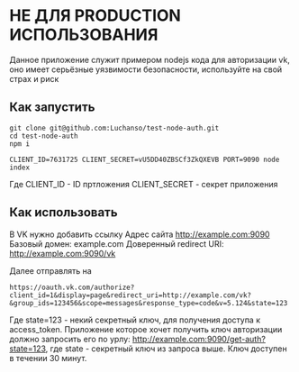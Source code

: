 # НЕ ДЛЯ PRODUCTION ИСПОЛЬЗОВАНИЯ
Данное приложение служит примером nodejs кода для авторизации vk, оно имеет серьёзные уязвимости безопасности, используйте на свой страх и риск

## Как запустить
```
git clone git@github.com:Luchanso/test-node-auth.git
cd test-node-auth
npm i

CLIENT_ID=7631725 CLIENT_SECRET=vU5DD40ZBSCf3ZkQXEVB PORT=9090 node index
```
Где CLIENT_ID - ID пртложения CLIENT_SECRET - секрет приложения

## Как использовать
В VK нужно добавить ссылку Адрес сайта http://example.com:9090
Базовый домен: example.com
Доверенный redirect URI: http://example.com:9090/vk

Далее отправлять на
```
https://oauth.vk.com/authorize?client_id=1&display=page&redirect_uri=http://example.com/vk?&group_ids=123456&scope=messages&response_type=code&v=5.124&state=123
```
Где state=123 - некий секретный ключ, для получения доступа к access_token.
Приложение которое хочет получить ключ авторизации должно запросить его по урлу: http://example.com:9090/get-auth?state=123, где state - секретный ключ из запроса выше.
Ключ доступен в течении 30 минут.
